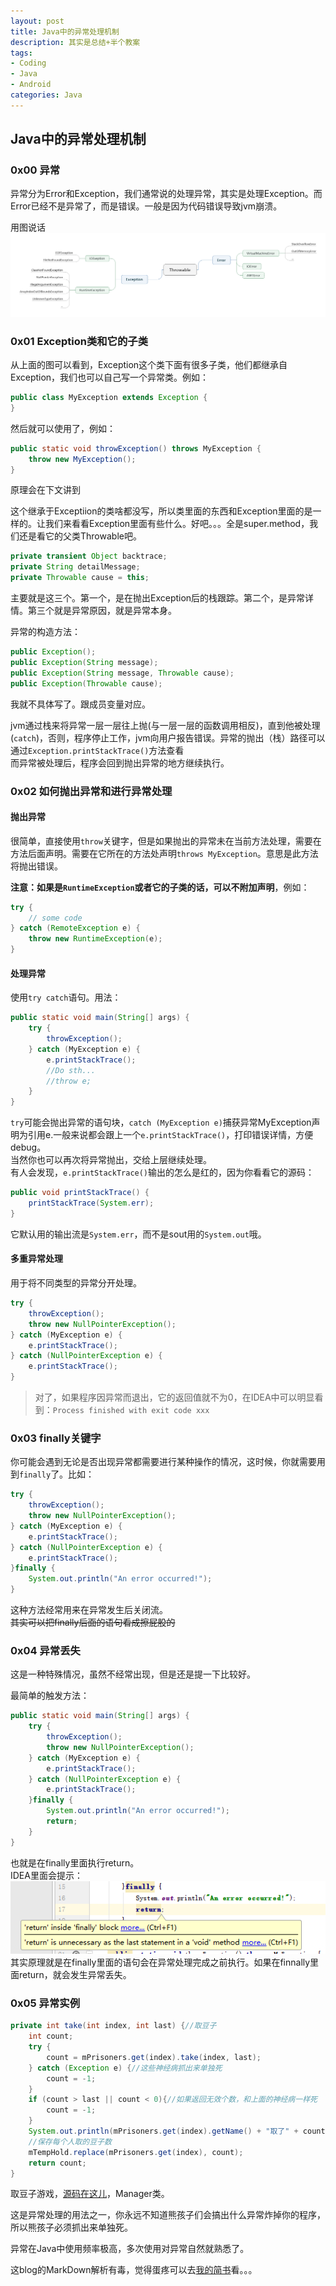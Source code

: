 ```yaml
---
layout: post
title: Java中的异常处理机制
description: 其实是总结+半个教案
tags:
- Coding
- Java
- Android
categories: Java
---
```


## Java中的异常处理机制

### 0x00 异常

异常分为Error和Exception，我们通常说的处理异常，其实是处理Exception。而Error已经不是异常了，而是错误。一般是因为代码错误导致jvm崩溃。

用图说话
![异常大类](/images/Throwable.png)

### 0x01 Exception类和它的子类

从上面的图可以看到，Exception这个类下面有很多子类，他们都继承自Exception，我们也可以自己写一个异常类。例如：

``` java
public class MyException extends Exception {
}
```

然后就可以使用了，例如：

``` java
public static void throwException() throws MyException {
    throw new MyException();
}
```

原理会在下文讲到

这个继承于Exceptiion的类啥都没写，所以类里面的东西和Exception里面的是一样的。让我们来看看Exception里面有些什么。好吧。。。全是super.method，我们还是看它的父类Throwable吧。

``` java
private transient Object backtrace;
private String detailMessage;
private Throwable cause = this;
```

主要就是这三个。第一个，是在抛出Exception后的栈跟踪。第二个，是异常详情。第三个就是异常原因，就是异常本身。

异常的构造方法：

``` java
public Exception();
public Exception(String message);
public Exception(String message, Throwable cause);
public Exception(Throwable cause);
```

我就不具体写了。跟成员变量对应。


jvm通过栈来将异常一层一层往上抛(与一层一层的函数调用相反)，直到他被处理(`catch`)，否则，程序停止工作，jvm向用户报告错误。异常的抛出（栈）路径可以通过`Exception.printStackTrace()`方法查看    
而异常被处理后，程序会回到抛出异常的地方继续执行。


### 0x02 如何抛出异常和进行异常处理


#### 抛出异常

很简单，直接使用`throw`关键字，但是如果抛出的异常未在当前方法处理，需要在方法后面声明。需要在它所在的方法处声明`throws MyException`。意思是此方法将抛出错误。

**注意：如果是`RuntimeException`或者它的子类的话，可以不附加声明**，例如：

```java
try {
    // some code
} catch (RemoteException e) { 
    throw new RuntimeException(e);
}
```

#### 处理异常

使用`try catch`语句。用法：    

``` java    
public static void main(String[] args) {
    try {
        throwException();
    } catch (MyException e) {
        e.printStackTrace();
        //Do sth...
        //throw e;
    }
}
```

`try`可能会抛出异常的语句块，`catch (MyException e)`捕获异常MyException声明为引用e.一般来说都会跟上一个`e.printStackTrace()`，打印错误详情，方便debug。    
当然你也可以再次将异常抛出，交给上层继续处理。    
有人会发现，`e.printStackTrace()`输出的怎么是红的，因为你看看它的源码：    

``` java    
public void printStackTrace() {
    printStackTrace(System.err);
}
```

它默认用的输出流是`System.err`，而不是sout用的`System.out`哦。

#### 多重异常处理

用于将不同类型的异常分开处理。    

``` java    
try {
    throwException();
    throw new NullPointerException();
} catch (MyException e) {
    e.printStackTrace();
} catch (NullPointerException e) {
    e.printStackTrace();
}
```

> 对了，如果程序因异常而退出，它的返回值就不为0，在IDEA中可以明显看到：`Process finished with exit code xxx`

### 0x03 finally关键字

你可能会遇到无论是否出现异常都需要进行某种操作的情况，这时候，你就需要用到`finally`了。比如：

``` java
try {
    throwException();
    throw new NullPointerException();
} catch (MyException e) {
    e.printStackTrace();
} catch (NullPointerException e) {
    e.printStackTrace();
}finally {
    System.out.println("An error occurred!");
}
```

这种方法经常用来在异常发生后关闭流。    
<del>其实可以把finally后面的语句看成擦屁股的</del>

### 0x04 异常丢失

这是一种特殊情况，虽然不经常出现，但是还是提一下比较好。

最简单的触发方法：

``` java
public static void main(String[] args) {
    try {
        throwException();
        throw new NullPointerException();
    } catch (MyException e) {
        e.printStackTrace();
    } catch (NullPointerException e) {
        e.printStackTrace();
    }finally {
        System.out.println("An error occurred!");
        return;
    }
}
```

也就是在finally里面执行return。    
IDEA里面会提示：![MissingException](/images/MissingException.png)    
其实原理就是在finally里面的语句会在异常处理完成之前执行。如果在finnally里面return，就会发生异常丢失。

### 0x05 异常实例

``` java
private int take(int index, int last) {//取豆子
    int count;
    try {
        count = mPrisoners.get(index).take(index, last);
    } catch (Exception e) {//这些神经病抓出来单独死
        count = -1;
    }
    if (count > last || count < 0){//如果返回无效个数，和上面的神经病一样死
        count = -1;
    }
    System.out.println(mPrisoners.get(index).getName() + "取了" + count + "个");
    //保存每个人取的豆子数
    mTempHold.replace(mPrisoners.get(index), count);
    return count;
}
```

取豆子游戏，[源码在这儿](https://github.com/Jude95/lifeline)，Manager类。

这是异常处理的用法之一，你永远不知道熊孩子们会搞出什么异常炸掉你的程序，所以熊孩子必须抓出来单独死。

异常在Java中使用频率极高，多次使用对异常自然就熟悉了。

这blog的MarkDown解析有毒，觉得蛋疼可以去[我的简书](http://www.jianshu.com/p/b251aba4e412)看。。。
